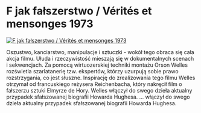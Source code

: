 F jak fałszerstwo / Vérités et mensonges 1973 
=============
[![F jak fałszerstwo / Vérités et mensonges 1973 ](http://vidos.pl/images/player.gif)](http://vidos.pl/f-jak-falszerstwo-vrits-et-mensonges-1973)

 Oszustwo, kanciarstwo, manipulacje i sztuczki - wokół tego obraca się cała akcja filmu. Ułuda i rzeczywistość mieszają się w dokumentalnych scenach i sekwencjach. Za pomocą wirtuozerskiej techniki montażu Orson Welles rozświetla szarlatanerię tzw. ekspertów, którzy uzurpują sobie prawo rozstrzygania, co jest słuszne. Inspirację do zrealizowania tego filmu Welles otrzymał od francuskiego reżysera Reichenbacha, który nakręcił film o fałszerzu sztuki Elmyrze de Hory. Welles włączył do swego dzieła aktualny przypadek sfałszowanej biografii Howarda Hughesa.  ... włączył do swego dzieła aktualny przypadek sfałszowanej biografii Howarda Hughesa.
